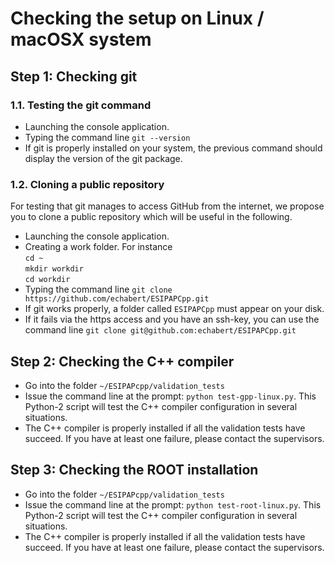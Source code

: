 # Checking the setup on Linux / macOSX system


## Step 1: Checking git

 ### 1.1. Testing the git command
 
  - Launching the console application.
  - Typing the command line `git --version`
  - If git is properly installed on your system, the previous command should display the version of the git package.

 ### 1.2. Cloning a public repository
 
For testing that git manages to access GitHub from the internet, we propose you to clone a public repository which will be useful in the following.
 
  - Launching the console application.
  - Creating a work folder. For instance <br/>
  ```cd ~```<br/>
  ```mkdir workdir```<br/>
  ```cd workdir```<br/>
  - Typing the command line `git clone https://github.com/echabert/ESIPAPCpp.git`
  - If git works properly, a folder called `ESIPAPCpp` must appear on your disk.
  - If it fails via the https access and you have an ssh-key, you can use the command line `git clone git@github.com:echabert/ESIPAPCpp.git` 

## Step 2: Checking the C++ compiler
 
  - Go into the folder  `~/ESIPAPcpp/validation_tests`
  - Issue the command line at the prompt: `python test-gpp-linux.py`. This Python-2 script will test the C++ compiler configuration in several situations. 
  - The C++ compiler is properly installed if all the validation tests have succeed. If you have at least one failure, please contact the supervisors.
	
## Step 3: Checking the ROOT installation

  - Go into the folder  `~/ESIPAPcpp/validation_tests`
  - Issue the command line at the prompt: `python test-root-linux.py`. This Python-2 script will test the C++ compiler configuration in several situations. 
  - The C++ compiler is properly installed if all the validation tests have succeed. If you have at least one failure, please contact the supervisors.
  
